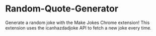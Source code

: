 # Random-Quote-Generator
Generate a random joke with the Make Jokes Chrome extension! This extension uses the icanhazdadjoke API to fetch a new joke every time.
